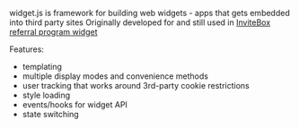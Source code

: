 widget.js is framework for building web widgets - apps that gets embedded into third party sites
Originally developed for and still used in [InviteBox referral program widget](http://invitebox.com/)

Features:
* templating
* multiple display modes and convenience methods
* user tracking that works around 3rd-party cookie restrictions
* style loading
* events/hooks for widget API
* state switching
